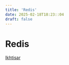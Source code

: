 ```yaml
---
title: 'Redis'
date: 2025-02-18T18:23::04
draft: false
---
```


# Redis

[Ikhtisar](Redis%208b12aaa68583408fb19989777eb49ddb/Ikhtisar%207600d3b726ff402ab902feae45d4090a.md)
